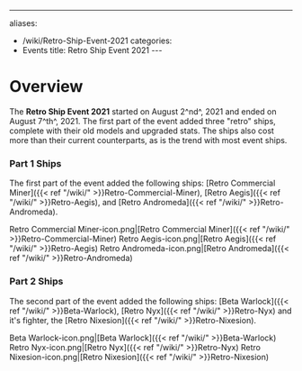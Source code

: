---
aliases:
- /wiki/Retro-Ship-Event-2021
categories:
- Events
title: Retro Ship Event 2021
---<div class="cardcontainer" style="font-size:15px; line-height:24px">
# Overview

The **Retro Ship Event 2021** started on August 2^nd^, 2021 and ended on August 7^th^, 2021. The first part of the event added three "retro" ships, complete with their old models and upgraded stats. The ships also cost more than their current counterparts, as is the trend with most event ships.

### **Part 1 Ships**

The first part of the event added the following ships: [Retro Commercial Miner]({{< ref "/wiki/" >}}Retro-Commercial-Miner), [Retro Aegis]({{< ref "/wiki/" >}}Retro-Aegis), and [Retro Andromeda]({{< ref "/wiki/" >}}Retro-Andromeda).

Retro Commercial Miner-icon.png|[Retro Commercial Miner]({{< ref "/wiki/" >}}Retro-Commercial-Miner) Retro Aegis-icon.png|[Retro Aegis]({{< ref "/wiki/" >}}Retro-Aegis) Retro Andromeda-icon.png|[Retro Andromeda]({{< ref "/wiki/" >}}Retro-Andromeda)

### **Part 2 Ships**

The second part of the event added the following ships: [Beta Warlock]({{< ref "/wiki/" >}}Beta-Warlock), [Retro Nyx]({{< ref "/wiki/" >}}Retro-Nyx) and it's fighter, the [Retro Nixesion]({{< ref "/wiki/" >}}Retro-Nixesion).

Beta Warlock-icon.png|[Beta Warlock]({{< ref "/wiki/" >}}Beta-Warlock) Retro Nyx-icon.png|[Retro Nyx]({{< ref "/wiki/" >}}Retro-Nyx) Retro Nixesion-icon.png|[Retro Nixesion]({{< ref "/wiki/" >}}Retro-Nixesion)

</div>
<div class="cardcontainer" style="font-size:15px; line-height:24px">